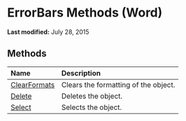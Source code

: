 
# ErrorBars Methods (Word)

 **Last modified:** July 28, 2015


## Methods



|**Name**|**Description**|
|:-----|:-----|
| [ClearFormats](9288ab4a-b4f6-f727-49fd-4036f32e9a20.md)|Clears the formatting of the object.|
| [Delete](45e620e6-aca0-b285-9d42-8d10449f9663.md)|Deletes the object.|
| [Select](930105ff-3a36-3af3-1894-8468abfb3169.md)|Selects the object.|
